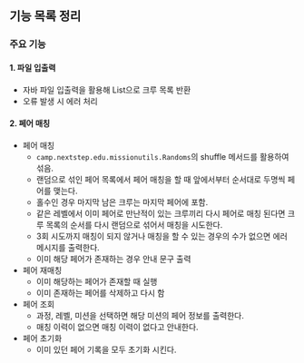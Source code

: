 ## 기능 목록 정리
### 주요 기능

#### 1. 파일 입출력 
- 자바 파일 입출력을 활용해 List<String>으로 크루 목록 반환
- 오류 발생 시 에러 처리

#### 2. 페어 매칭
- 페어 매칭
  - `camp.nextstep.edu.missionutils.Randoms`의 shuffle 메서드를 활용하여 섞음.
  - 랜덤으로 섞인 페어 목록에서 페어 매칭을 할 때 앞에서부터 순서대로 두명씩 페어를 맺는다.
  - 홀수인 경우 마지막 남은 크루는 마지막 페어에 포함.
  - 같은 레벨에서 이미 페어로 만난적이 있는 크루끼리 다시 페어로 매칭 된다면 크루 목록의 순서를 다시 랜덤으로 섞어서 매칭을 시도한다.
  - 3회 시도까지 매칭이 되지 않거나 매칭을 할 수 있는 경우의 수가 없으면 에러 메시지를 출력한다.
  - 이미 해당 페어가 존재하는 경우 안내 문구 출력
- 페어 재매칭
  - 이미 해당하는 페어가 존재할 때 실행
  - 이미 존재하는 페어를 삭제하고 다시 함
- 페어 조회
  - 과정, 레벨, 미션을 선택하면 해당 미션의 페어 정보를 출력한다.
  - 매칭 이력이 없으면 매칭 이력이 없다고 안내한다.
- 페어 초기화
  - 이미 있던 페어 기록을 모두 초기화 시킨다.